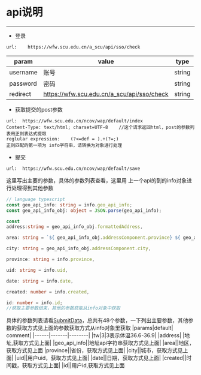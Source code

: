 # api说明

------------

- 登录

```text
url:    https://wfw.scu.edu.cn/a_scu/api/sso/check
```
|param| value|type|
|-----|------|---|
|username|账号|string|
|password|密码|string|
|redirect|https://wfw.scu.edu.cn/a_scu/api/sso/check|string|

- 获取提交的post参数
```text
url:  https://wfw.scu.edu.cn/ncov/wap/default/index
Content-Type: text/html; charset=UTF-8    //这个请求返回html，post的参数列表用正则表达式提取
reglular expression:    (?<=def = ).+(?=;)
正则匹配的第一项为 info字符串，请转换为对象进行处理
```

- 提交
```text
url:  https://wfw.scu.edu.cn/ncov/wap/default/save
```

这里写出主要的参数，具体的参数列表查看，这里用
上一个api的到的info对象进行处理得到其他参数
```typescript
// language typescript
const geo_api_info: string = info.geo_api_info;
const geo_api_info_obj: object = JSON.parse(geo_api_info);

const 
address:string = geo_api_info_obj.formattedAddress,

area: string = `${ geo_api_info_obj.addressComponent.province} ${ geo_api_info_obj.addressComponent.city} ${ geo_api_info_obj.addressComponent.district}`,

city: string = geo_api_info_obj.addressComponent.city,

province: string = info.province,

uid: string = info.uid,

date: string = info.date,

created: number = info.created,

id: number = info.id;
//获取主要参数结束，其他的参数获取从info对象中获取

```


具体的参数列表请看[SubmitData][1]，总共有48个参数，一下列出主要参数，其他参数的获取方式见上面的参数获取方式从info对象里获取
|params|default| comment|
|------|-------|--------|
|tw|3|3表示体温36.6-36.9|
|address|     |地址,获取方式见上面|
|geo_api_info||地址api字符串获取方式见上面|
|area||地区，获取方式见上面
|province||省份，获取方式见上面|
|city||城市，获取方式见上面|
|uid||用户uid，获取方式见上面|
|date||日期，获取方式见上面|
|created||时间戳，获取方式见上面|
|id||用户id,获取方式见上面


[1]: ./api.ts#L18